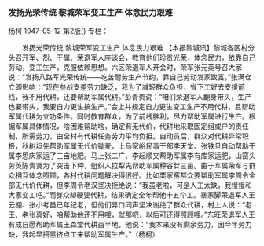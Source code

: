 ### 发扬光荣传统  黎城荣军变工生产  体念民力艰难
杨柯
1947-05-12
第2版()
专栏：

　　发扬光荣传统
    黎城荣军变工生产
    体念民力艰难
    【本报黎城讯】黎城各区村分头召开军、烈、干属、荣退军人座谈会，教育他们珍贵光荣，体念民力，依靠自己劳动，变工生产，克服依赖思想。六区荣退军人开会时，荣军张元英号召大家说：“发扬八路军光荣传统——吃苦耐劳生产节约，靠自己劳动发家致富。”张满仓立即影响：“现在参战支差劳力缺乏，我为了减轻群众负担，省下工好去支援前线，我不用代耕，还要帮助军属代耕。”彭青贵说：“咱们荣退军人翻身带头，生产也要带头，我要自力更生搞生产。”会上并规定自力更生变工生产不用代耕、且帮助军属代耕为立功条件。同时教育群众，为了前线胜利，尽力帮助军属进行生产。根据军属具体情况，啥困难帮助啥，确定有无代价，代耕地采取固定组或户的责任制，所需劳力，由全村有代耕任务劳力平均负担。自动员后，群众对代耕异常积极，秋树垣先帮助军属无代价锄麦，上马家峪民事干部李天堂、张铁旦自动帮助干属李思庆家运了三亩地肥。马上张二广、李起顺又帮助军属李有库家运肥，山窑头劳英陈贵贤为了突击下种，组织人拉犁先帮助军属种谷廿三亩。由于军属荣军与群众相互体念照顾，各村代耕问题解决得很好。比如栗家窑群众要帮助军属李周令全部无代价代耕，但李周令老汉坚决拒绝说：“我虽老啦，可是人工太缺，我慢慢和大家变工吧。”而群众却硬要代耕，结果确定全年帮他十五个工。暴家脚荣退军人王云棚、张小考虽已年纪老，但他们异口同声坚决谢绝了群众代耕，村上人说：“老王、老张真好，咱帮助他还不用哩，就那吧，以后可还得照顾哩。”东旺荣退军人王有成自愿帮助军属王森堂代耕亩半地，他说：“我本来没有剩余劳力，因今年劳力缺，我起早搭黑挤点工来帮助军属生产。”（杨柯）
